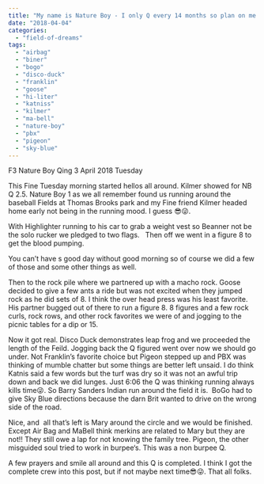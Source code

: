 ```yaml
---
title: "My name is Nature Boy - I only Q every 14 months so plan on me again for end of May 2019.  Consequently I don't know how to post backblasts and I think other people should do it for me."
date: "2018-04-04"
categories: 
  - "field-of-dreams"
tags: 
  - "airbag"
  - "biner"
  - "bogo"
  - "disco-duck"
  - "franklin"
  - "goose"
  - "hi-liter"
  - "katniss"
  - "kilmer"
  - "ma-bell"
  - "nature-boy"
  - "pbx"
  - "pigeon"
  - "sky-blue"
---
```


F3 Nature Boy Qing 3 April 2018 Tuesday

This Fine Tuesday morning started hellos all around. Kilmer showed for NB Q 2.5. Nature Boy 1 as we all remember found us running around the baseball Fields at Thomas Brooks park and my Fine friend Kilmer headed home early not being in the running mood. I guess 😎😜.

With Highlighter running to his car to grab a weight vest so Beanner not be the solo rucker we pledged to two flags.   Then off we went in a figure 8 to get the blood pumping.

You can’t have s good day without good morning so of course we did a few of those and some other things as well.

Then to the rock pile where we partnered up with a macho rock. Goose decided to give a few ants a ride but was not excited when they jumped rock as he did sets of 8. I think the over head press was his least favorite. His partner bugged out of there to run a figure 8. 8 figures and a few rock curls, rock rows, and other rock favorites we were of and jogging to the picnic tables for a dip or 15.

Now it got real. Disco Duck demonstrates leap frog and we proceeded the length of the Feild. Jogging back the Q figured went over now we should go under. Not Franklin’s favorite choice but Pigeon stepped up and PBX was thinking of mumble chatter but some things are better left unsaid. I do think Katnis said a few words but the turf was dry so it was not an awful trip down and back we did lunges. Just 6:06 the Q was thinking running always kills time😜. So Barry Sanders Indian run around the field it is.  BoGo had to give Sky Blue directions because the darn Brit wanted to drive on the wrong side of the road.

Nice, and  all that’s left is Mary around the circle and we would be finished. Except Air Bag and MaBell think merkins are related to Mary but they are not!! They still owe a lap for not knowing the family tree. Pigeon, the other misguided soul tried to work in burpee‘s. This was a non burpee Q.

A few prayers and smile all around and this Q is completed. I think I got the complete crew into this post, but if not maybe next time😎😜. That all folks.
